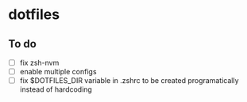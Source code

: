 # dotfiles

## To do
- [ ] fix zsh-nvm
- [ ] enable multiple configs
- [ ] fix $DOTFILES_DIR variable in .zshrc to be created programatically instead of hardcoding
